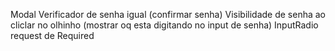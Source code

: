 Modal
    Verificador de senha igual (confirmar senha)
    Visibilidade de senha ao cliclar no olhinho (mostrar oq esta digitando no input de senha)
InputRadio
    request de Required